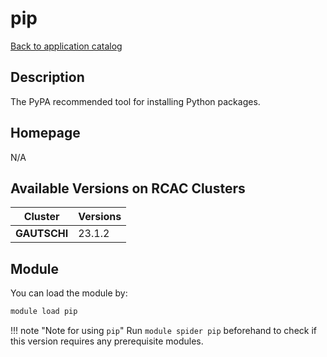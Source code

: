 # pip

[Back to application catalog](../app_catalog.md)

## Description

The PyPA recommended tool for installing Python packages.

## Homepage

N/A

## Available Versions on RCAC Clusters

|Cluster|Versions|
|---|---|
**GAUTSCHI**|23.1.2

## Module

You can load the module by:

```bash
module load pip
```

!!! note "Note for using `pip`"
    Run `module spider pip` beforehand to check if this version requires any prerequisite modules.

